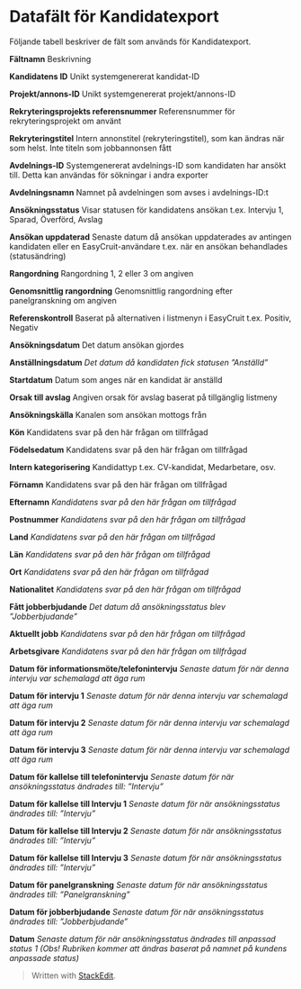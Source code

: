 # Datafält för Kandidatexport

Följande tabell beskriver de fält som används för Kandidatexport.

**Fältnamn** 
Beskrivning

**Kandidatens ID**
Unikt systemgenererat kandidat-ID

**Projekt/annons-ID**
Unikt systemgenererat projekt/annons-ID

**Rekryteringsprojekts referensnummer**
Referensnummer för rekryteringsprojekt om använt

**Rekryteringstitel**
Intern annonstitel (rekryteringstitel), som kan ändras när som helst. Inte titeln som jobbannonsen fått

**Avdelnings-ID**
Systemgenererat avdelnings-ID som kandidaten har ansökt till. Detta kan användas för sökningar i andra exporter

**Avdelningsnamn**
Namnet på avdelningen som avses i avdelnings-ID:t

**Ansökningsstatus**
Visar statusen för kandidatens ansökan t.ex. Intervju 1, Sparad, Överförd, Avslag

**Ansökan uppdaterad**
Senaste datum då ansökan uppdaterades av antingen kandidaten eller en EasyCruit-användare t.ex. när en ansökan behandlades (statusändring)

**Rangordning**
Rangordning 1, 2 eller 3 om angiven

**Genomsnittlig rangordning**
Genomsnittlig rangordning efter panelgranskning om angiven

**Referenskontroll**
Baserat på alternativen i listmenyn i EasyCruit t.ex. Positiv, Negativ

**Ansökningsdatum**
Det datum ansökan gjordes

**Anställningsdatum**
**Det datum då kandidaten fick statusen ”Anställd*”*

**Startdatum**
Datum som anges när en kandidat är anställd

**Orsak till avslag**
Angiven orsak för avslag baserat på tillgänglig listmeny

**Ansökningskälla**
Kanalen som ansökan mottogs från

**Kön**
Kandidatens svar på den här frågan om tillfrågad

**Födelsedatum**
Kandidatens svar på den här frågan om tillfrågad

**Intern kategorisering**
Kandidattyp t.ex. CV-kandidat, Medarbetare, osv.

**Förnamn**
Kandidatens svar på den här frågan om tillfrågad

**Efternamn**
*Kandidatens svar på den här frågan om tillfrågad*

**Postnummer**
*Kandidatens svar på den här frågan om tillfrågad*

**Land**
*Kandidatens svar på den här frågan om tillfrågad*

**Län**
*Kandidatens svar på den här frågan om tillfrågad*

**Ort**
*Kandidatens svar på den här frågan om tillfrågad*

**Nationalitet**
*Kandidatens svar på den här frågan om tillfrågad*

**Fått jobberbjudande**
*Det datum då ansökningsstatus blev ”Jobberbjudande”*

**Aktuellt jobb**
*Kandidatens svar på den här frågan om tillfrågad*

**Arbetsgivare**
*Kandidatens svar på den här frågan om tillfrågad*

**Datum för informationsmöte/telefonintervju**
*Senaste datum för när denna intervju var schemalagd att äga rum*

**Datum för intervju 1**
*Senaste datum för när denna intervju var schemalagd att äga rum*

**Datum för intervju 2**
*Senaste datum för när denna intervju var schemalagd att äga rum*

**Datum för intervju 3**
*Senaste datum för när denna intervju var schemalagd att äga rum*

**Datum för kallelse till telefonintervju**
*Senaste datum för när ansökningsstatus ändrades till: ”Intervju”*

**Datum för kallelse till Intervju 1**
*Senaste datum för när ansökningsstatus ändrades till: ”Intervju”*

**Datum för kallelse till Intervju 2**
*Senaste datum för när ansökningsstatus ändrades till: ”Intervju”*

**Datum för kallelse till Intervju 3**
*Senaste datum för när ansökningsstatus ändrades till: ”Intervju”*

**Datum för panelgranskning**
*Senaste datum för när ansökningsstatus ändrades till: ”Panelgranskning”*

**Datum för jobberbjudande**
*Senaste datum för när ansökningsstatus ändrades till: ”Jobberbjudande”*

**Datum**
*Senaste datum för när ansökningsstatus ändrades till anpassad status 1 (Obs! Rubriken kommer att ändras baserat på namnet på kundens anpassade status)*

> Written with [StackEdit](https://stackedit.io/).
<!--stackedit_data:
eyJoaXN0b3J5IjpbLTQ1NDAzNTU3OSwtMTE3NTY4MjMxOV19
-->
